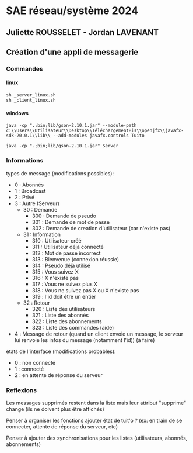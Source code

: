# SAE réseau/système 2024

## Juliette ROUSSELET - Jordan LAVENANT

## Création d'une appli de messagerie

### Commandes

#### linux

    sh _server_linux.sh
    sh _client_linux.sh

#### windows


    java -cp ".;bin;lib/gson-2.10.1.jar" --module-path c:\\Users\\Utilisateur\\Desktop\\TéléchargementBis\\openjfx\\javafx-sdk-20.0.1\\lib\\ --add-modules javafx.controls Tuito

    java -cp ".;bin;lib/gson-2.10.1.jar" Server

### Informations

types de message (modifications possibles):

- 0 : Abonnés
- 1 : Broadcast
- 2 : Privé
- 3 : Autre (Serveur)
  - 30 : Demande
    - 300 : Demande de pseudo
    - 301 : Demande de mot de passe
    - 302 : Demande de creation d'utilisateur (car n'existe pas)
  - 31 : Information
    - 310 : Utilisateur créé
    - 311 : Utilisateur déjà connecté
    - 312 : Mot de passe incorrect
    - 313 : Bienvenue (connexion réussie)
    - 314 : Pseudo déjà utilisé
    - 315 : Vous suivez X
    - 316 : X n'existe pas
    - 317 : Vous ne suivez plus X
    - 318 : Vous ne suivez pas X ou X n'existe pas
    - 319 : l'id doit être un entier
  - 32 : Retour
    - 320 : Liste des utilisateurs
    - 321 : Liste des abonnés
    - 322 : Liste des abonnements
    - 323 : Liste des commandes (aide)
- 4 : Message de retour (quand un client envoie un message, le serveur lui renvoie les infos du message (notamment l'id)) (à faire)

etats de l'interface (modifications probables):

- 0 : non connecté
- 1 : connecté
- 2 : en attente de réponse du serveur

### Reflexions

Les messages supprimés restent dans la liste mais leur attribut "supprime" change (ils ne doivent plus être affichés)

Penser à organiser les fonctions
ajouter état de tuit'o ? (ex: en train de se connecter, attente de réponse du serveur, etc)

Penser à ajouter des synchronisations pour les listes (utilisateurs, abonnés, abonnements)
